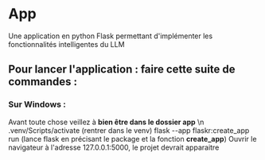 # App
Une application en python Flask permettant d'implémenter les fonctionnalités intelligentes du LLM


## Pour lancer l'application : faire cette suite de commandes : 
### Sur Windows :
Avant toute chose veillez à **bien être dans le dossier __app__** \n
.venv/Scripts/activate (rentrer dans le venv)
flask --app flaskr:create_app run (lance flask en précisant le package et la fonction **create_app**)
Ouvrir le navigateur à l'adresse 127.0.0.1:5000, le projet devrait apparaitre
